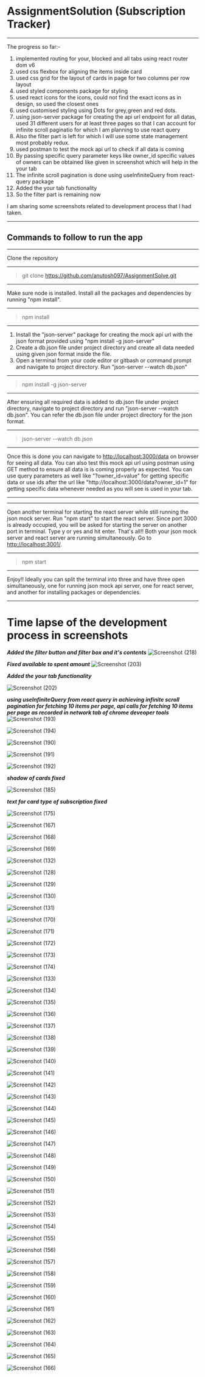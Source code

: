 # AssignmentSolution (Subscription Tracker)

***
The progress so far:-
1) implemented routing for your, blocked and all tabs using react router dom v6
2) used css flexbox for aligning the items inside card
3) used css grid for the layout of cards in page for two columns per row layout
4) used styled components package for styling
5) used react icons for the icons, could not find the exact icons as in design, so used the closest ones
6) used customised styling using Dots for grey,green and red dots.
7) using json-server package for creating the api url endpoint for all datas, used 31 different users for at least three pages so that I can account for infinite scroll paginatio for which I am planning to use react query
8) Also the filter part is left for which I will use some state management most probably redux.
9) used postman to test the mock api url to check if all data is coming
10) By passing specific query parameter keys like owner_id specific values of owners can be obtained like given in screenshot which will help in the your tab
11) The infinite scroll pagination is done using useInfiniteQuery from react-query package
12) Added the your tab functionality
13) So the filter part is remaining now

I am sharing some screenshots related to development process that I had taken.
***

## Commands to follow to run the app

***
Clone the repository
***
> git clone https://github.com/anutosh097/AssignmentSolve.git


***
Make sure node is installed. Install all the packages and dependencies by running "npm install".
***
> npm install

***
1) Install the "json-server" package for creating the mock api url with the json format provided using "npm install -g json-server"
2) Create a db.json file under project directory and create all data needed using given json format inside the file.
3) Open a terminal from your code editor or gitbash or command prompt and navigate to project directory. Run "json-server --watch db.json"
***
> npm install -g json-server

***
After ensuring all required data is added to db.json file under project directory, navigate to project directory and run "json-server --watch db.json". You can refer the db.json file under project directory for the json format.
*** 
>json-server --watch db.json

***
Once this is done you can navigate to [http://localhost:3000/data](http://localhost:3000/data) on browser for seeing all data. You can also test this mock api url using postman using GET method to ensure all data is is coming properly as expected. You can use query parameters as well like "?owner_id=value" for getting specific data or use ids after the url like "http://localhost:3000/data?owner_id=1" for getting specific data whenever needed as you will see is used in your tab.
***


***
Open another terminal for starting the react server while still running the json mock server. Run "npm start" to start the react server. Since port 3000 is already occupied, you will be asked for starting the server on another port in terminal. Type y or yes and  hit enter. That's all!! Both your json mock server and react server are running simultaneously. Go to [http://localhost:3001/](http://localhost:3001/).
***
>npm start

***
Enjoy!! Ideally you can split the terminal into three and have three open simultaneously, one for running json mock api server, one for react server, and another for installing packages or dependencies.
***


# Time lapse of the development process in screenshots 

***Added the filter button and filter box and it's contents***
![Screenshot (218)](https://user-images.githubusercontent.com/81863474/175823054-c2b1d22e-ceb4-4886-969f-4e8b662ccc68.png)

***Fixed available to spent amount***
![Screenshot (203)](https://user-images.githubusercontent.com/81863474/175758812-ae4460db-cdd7-46f9-96f1-44c7e8699de4.png)

***Added the your tab functionality***

![Screenshot (202)](https://user-images.githubusercontent.com/81863474/175645315-b76bb75b-7da1-40d7-8a6f-0cc216020422.png)


***using useInfiniteQuery from react query in achieving infinite scroll pagination for fetching 10 items per page, api calls for fetching 10 items per page as recorded in network tab of chrome deveoper tools***
![Screenshot (193)](https://user-images.githubusercontent.com/81863474/175096272-0210fbf5-2698-452e-8cde-8ab9d94bc582.png)


![Screenshot (194)](https://user-images.githubusercontent.com/81863474/175096279-323863da-0bc9-40b8-a526-630bbd34f506.png)


![Screenshot (190)](https://user-images.githubusercontent.com/81863474/175096281-80af62ef-654c-4dcc-bc67-5aa2d3218e86.png)


![Screenshot (191)](https://user-images.githubusercontent.com/81863474/175096284-c2e4da2c-055f-4ce9-9820-ef0af68beb96.png)


![Screenshot (192)](https://user-images.githubusercontent.com/81863474/175096286-3e0b8f13-17a4-4adf-bd60-fa58a4624937.png)


***shadow of cards fixed***


![Screenshot (185)](https://user-images.githubusercontent.com/81863474/174430257-26ca1ccf-b5c8-4ce9-8a8c-7a987a189bbe.png)


***text for card type of subscription fixed***


![Screenshot (175)](https://user-images.githubusercontent.com/81863474/174139833-4e83af74-2ecd-4918-b0aa-ecb4d07e68fc.png)

![Screenshot (167)](https://user-images.githubusercontent.com/81863474/174088162-a3cd4590-0744-4971-ae25-4e0b7548ab1e.png)

![Screenshot (168)](https://user-images.githubusercontent.com/81863474/174088174-8638ebac-a31a-4c73-a6f3-1a9b2c14b8bf.png)

![Screenshot (169)](https://user-images.githubusercontent.com/81863474/174088178-7bac251e-4655-47f9-a740-54f1d9a8aadb.png)

![Screenshot (132)](https://user-images.githubusercontent.com/81863474/174088313-9b3feff1-9bf0-48ff-8942-9ad220420f72.png)

![Screenshot (128)](https://user-images.githubusercontent.com/81863474/174088315-c218403b-65e2-4314-9f6e-342782026554.png)

![Screenshot (129)](https://user-images.githubusercontent.com/81863474/174088318-21cbe56f-5530-4455-a4bc-e788e0973e54.png)

![Screenshot (130)](https://user-images.githubusercontent.com/81863474/174088322-ec20dec5-180e-48a4-a8bf-31bcfd3b5e96.png)

![Screenshot (131)](https://user-images.githubusercontent.com/81863474/174088326-c225601c-96a6-443a-9779-b88d985e636e.png)

![Screenshot (170)](https://user-images.githubusercontent.com/81863474/174088180-36583f9f-b974-44b9-9ab9-46993403f15f.png)

![Screenshot (171)](https://user-images.githubusercontent.com/81863474/174088181-59c46db3-cf2e-4ebb-977d-e0f8717f981f.png)

![Screenshot (172)](https://user-images.githubusercontent.com/81863474/174088183-952a4251-0ca7-4f1e-ad4b-5d72eaac89d6.png)

![Screenshot (173)](https://user-images.githubusercontent.com/81863474/174088186-b0f79088-91ac-4c26-b71e-0c8a32990501.png)

![Screenshot (174)](https://user-images.githubusercontent.com/81863474/174088189-d7145d3c-764e-43c5-afba-e35f7f36215f.png)

![Screenshot (133)](https://user-images.githubusercontent.com/81863474/174088193-da95f20d-4148-44b9-b8d9-b7bca0cdf746.png)

![Screenshot (134)](https://user-images.githubusercontent.com/81863474/174088195-f6df37aa-c026-48f8-8ae9-59710ad9dabe.png)

![Screenshot (135)](https://user-images.githubusercontent.com/81863474/174088196-f14ea87e-b2a6-426d-b70c-efd6de77c1a4.png)

![Screenshot (136)](https://user-images.githubusercontent.com/81863474/174088200-4ab8b3fe-46fd-4fd7-abf0-88d3d0926223.png)

![Screenshot (137)](https://user-images.githubusercontent.com/81863474/174088201-e709a577-7a4c-46ae-bedb-118b0c147c4e.png)

![Screenshot (138)](https://user-images.githubusercontent.com/81863474/174088204-1e61e711-5841-4b27-8539-fe85179bb2a2.png)

![Screenshot (139)](https://user-images.githubusercontent.com/81863474/174088208-8f7c54aa-731c-4304-a3cb-dd2e217ddd08.png)

![Screenshot (140)](https://user-images.githubusercontent.com/81863474/174088210-ae3f745a-d8c5-472b-9ae3-053ece30982a.png)

![Screenshot (141)](https://user-images.githubusercontent.com/81863474/174088215-1345c1a6-0bb0-4cb9-9735-bf3755938199.png)

![Screenshot (142)](https://user-images.githubusercontent.com/81863474/174088218-8893bee0-4223-4bde-9a2c-c1f46a6b050e.png)

![Screenshot (143)](https://user-images.githubusercontent.com/81863474/174088223-8c19e79b-0124-403a-9e5d-41af35a92321.png)

![Screenshot (144)](https://user-images.githubusercontent.com/81863474/174088228-5d726425-b0aa-4846-a5cb-f19b701bdab3.png)

![Screenshot (145)](https://user-images.githubusercontent.com/81863474/174088233-9d4ed34f-dc91-4edc-8e71-16ffc85c4076.png)

![Screenshot (146)](https://user-images.githubusercontent.com/81863474/174088236-030deebc-78b2-4e5c-b7ad-1cd98409433e.png)

![Screenshot (147)](https://user-images.githubusercontent.com/81863474/174088239-ba916f2f-c112-4d8f-854a-85392f1a6ede.png)

![Screenshot (148)](https://user-images.githubusercontent.com/81863474/174088242-08b7a123-3edd-431e-97ec-83b53c748826.png)

![Screenshot (149)](https://user-images.githubusercontent.com/81863474/174088245-55c074fd-c014-408a-bd6c-a1e661cc7a30.png)

![Screenshot (150)](https://user-images.githubusercontent.com/81863474/174088248-8d0d3ac1-90c7-4080-afaa-ef3813630f3c.png)

![Screenshot (151)](https://user-images.githubusercontent.com/81863474/174088252-e55faf58-8814-461d-bd58-083c34dc0cd7.png)

![Screenshot (152)](https://user-images.githubusercontent.com/81863474/174088253-688afdb7-4fcd-4d89-b18e-70b7cb1c56b7.png)

![Screenshot (153)](https://user-images.githubusercontent.com/81863474/174088255-1caf4dee-383a-476d-b5cb-a1fcbfdb9068.png)

![Screenshot (154)](https://user-images.githubusercontent.com/81863474/174088257-c4e5e38c-0736-4153-867b-efed05a3d7d3.png)

![Screenshot (155)](https://user-images.githubusercontent.com/81863474/174088261-be9b5efc-2020-46d5-b190-c9c333b4db08.png)

![Screenshot (156)](https://user-images.githubusercontent.com/81863474/174088265-ea026f04-9429-4e4d-9b39-f3383a2c09ea.png)

![Screenshot (157)](https://user-images.githubusercontent.com/81863474/174088267-9af79020-aa29-44fa-b0f2-a22f02fe6b81.png)

![Screenshot (158)](https://user-images.githubusercontent.com/81863474/174088271-021cd769-7b69-4c36-8883-4a7e2b9e40e9.png)

![Screenshot (159)](https://user-images.githubusercontent.com/81863474/174088274-388a896e-aac3-47e2-a88a-11e8ec9e4821.png)

![Screenshot (160)](https://user-images.githubusercontent.com/81863474/174088275-01e8c64e-4e6a-4838-a739-ae55cbb2b193.png)

![Screenshot (161)](https://user-images.githubusercontent.com/81863474/174088278-cc57b364-7aa4-41ce-a5fe-619039829e38.png)

![Screenshot (162)](https://user-images.githubusercontent.com/81863474/174088280-a5c9eb82-ab82-41d8-a674-96bec70baad3.png)

![Screenshot (163)](https://user-images.githubusercontent.com/81863474/174088285-82e34499-1644-4162-9702-f0d873010938.png)

![Screenshot (164)](https://user-images.githubusercontent.com/81863474/174088288-2d32ce18-52be-48c8-bf03-ff9eb2344276.png)

![Screenshot (165)](https://user-images.githubusercontent.com/81863474/174088294-ac2d6176-760e-4d7c-841f-d03c63eba5c5.png)

![Screenshot (166)](https://user-images.githubusercontent.com/81863474/174088297-a5c4533e-2142-4357-9b25-5b637ad1b2b1.png)

